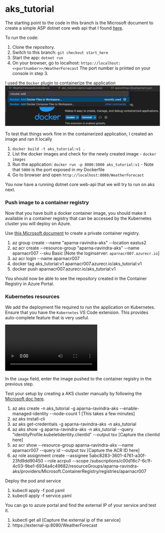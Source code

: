 # aks_tutorial
The starting point to the code in this branch is the Microsoft document to create a simple ASP dotnet core web api that I found [here](https://learn.microsoft.com/en-us/aspnet/core/tutorials/min-web-api?view=aspnetcore-6.0&tabs=visual-studio-code). 

To run the code:
1. Clone the repository.
2. Switch to this branch: `git checkout start_here`
3. Start the app: `dotnet run`
4. On your browser, go to localhost: `https://localhost:<<portnumber>>/WeatherForecast`
The port number is printed on your console in step 3.

I used the `Docker` plugin to containerize the application
![Docker extension screenshot](./images/docker_add_screenshot.jpg)

To test that things work fine in the containerized application, I created an image and ran it locally

1. `docker build -t aks_tutorial:v1 .`
2. List the docker images and check for the newly created image - `docker images`
3. Run the application: ` docker run -p 8080:5000 aks_tutorial:v1 ` - Note that `5000` is the port exposed in my Dockerfile
4. Go to browser and open `http://localhost:8080/WeatherForecast`



You now have a running dotnet core web-api that we will try to run on aks next.

### Push image to a container registry
Now that you have built a docker container image, you should make it available in a container registry that can be accessed by the Kubernetes cluster you will deploy on Azure. 

Use [this Microsoft document](https://learn.microsoft.com/en-us/azure/container-registry/container-registry-get-started-azure-cli) to create a private container registry.

1. az group create --name "aparna-ravindra-aks" --location eastus2
2. az acr create --resource-group "aparna-ravindra-aks" --name aparnacr007 --sku Basic  [Note the loginserver: `aparnacr007.azurecr.io`]
3. az acr login --name aparnacr007
4. docker tag aks_tutorial:v1 aparnacr007.azurecr.io/aks_tutorial:v1
5. docker push aparnacr007.azurecr.io/aks_tutorial:v1

You should now be able to see the repository created in the Container Registry in Azure Portal.

### Kubernetes resources
We add the deployment file required to run the application on Kubernetes. Ensure that you have the `Kubernetes` VS Code extension. This provides auto-complete feature that is very useful.

![](./images/kubernetes_extension.mov)

In the `image` field, enter the image pushed to the container registry in the previous step.

Test your setup by creating a AKS cluster manually by following the [Microsoft doc here](https://code.visualstudio.com/docs/azure/kubernetes#_create-and-config-a-kubernetes-cluster).

1. az aks create -n aks_tutorial -g aparna-ravindra-aks --enable-managed-identity --node-count 1  [This takes a few minutes]
2. az aks install-cli
3. az aks get-credentials -g aparna-ravindra-aks -n aks_tutorial
4. az aks show -g aparna-ravindra-aks -n aks_tutorial --query "identityProfile.kubeletidentity.clientId" --output tsv [Capture the clientid here]
5. az acr show --resource-group aparna-ravindra-aks --name aparnacr007 --query id --output tsv [Capture the ACR ID here]
6. az role assignment create --assignee 5abc8283-3601-4761-a30f-23fd9dd90450 --role acrpull --scope /subscriptions/c00d16c7-6c1f-4c03-9be1-6934a4c49682/resourceGroups/aparna-ravindra-aks/providers/Microsoft.ContainerRegistry/registries/aparnacr007

Deploy the pod and service

1. kubectl apply -f pod.yaml
2. kubectl apply -f service.yaml


You can go to azure portal and find the external IP of your service and test it.
1. kubectl get all [Capture the external ip of the service]
2. https://external-ip:8080/WeatherForecast
